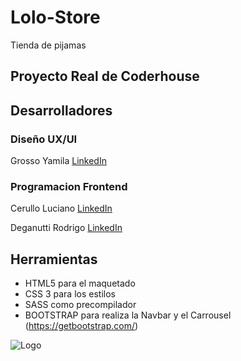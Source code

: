 # Lolo-Store
Tienda de pijamas

## Proyecto Real de Coderhouse 

## Desarrolladores

### Diseño UX/UI 
Grosso Yamila
[LinkedIn](https://www.linkedin.com/in/yamilagrosso/)

### Programacion Frontend
Cerullo Luciano
[LinkedIn](https://www.linkedin.com/in/luciano-cerullo-9b948022a/)

Deganutti Rodrigo
[LinkedIn](https://www.linkedin.com/in/rodrigo-deganutti-330812223/)

## Herramientas

* HTML5 para el maquetado
* CSS 3 para los estilos
* SASS como precompilador
* BOOTSTRAP para realiza la  Navbar y el Carrousel
(https://getbootstrap.com/)

![Logo](./assets/logololo.jpg)


